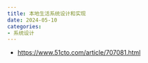 ```yaml
---
title: 本地生活系统设计和实现
date: 2024-05-10
categories:
- 系统设计
---
```



- https://www.51cto.com/article/707081.html